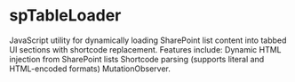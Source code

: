 # spTableLoader
JavaScript utility for dynamically loading SharePoint list content into tabbed UI sections with shortcode replacement. Features include:  Dynamic HTML injection from SharePoint lists Shortcode parsing (supports literal and HTML-encoded formats) MutationObserver.
